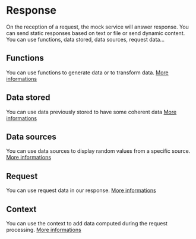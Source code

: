 # Response
On the reception of a request, the mock service will answer response. You can send static responses based on text or file or send dynamic content. You can use functions, data stored, data sources, request data...

## Functions
You can use functions to generate data or to transform data.
[More informations](https://github.com/kevinramage/mockDesigner/blob/master/doc/function.md)

## Data stored
You can use data previously stored to have some coherent data
[More informations](https://github.com/kevinramage/mockDesigner/blob/master/doc/storage.md)

## Data sources
You can use data sources to display random values from a specific source.
[More informations](https://github.com/kevinramage/mockDesigner/blob/master/doc/datasource.md)

## Request
You can use request data in our response.
[More informations](https://github.com/kevinramage/mockDesigner/blob/master/doc/request.md)

## Context
You can use the context to add data computed during the request processing.
[More informations](https://github.com/kevinramage/mockDesigner/blob/master/doc/context.md)